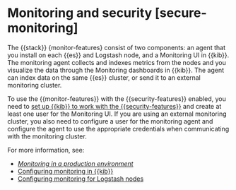 # Monitoring and security [secure-monitoring]

The {{stack}} {monitor-features} consist of two components: an agent that you install on each {{es}} and Logstash node, and a Monitoring UI in {{kib}}. The monitoring agent collects and indexes metrics from the nodes and you visualize the data through the Monitoring dashboards in {{kib}}. The agent can index data on the same {{es}} cluster, or send it to an external monitoring cluster.

To use the {{monitor-features}} with the {{security-features}} enabled, you need to [set up {{kib}} to work with the {{security-features}}](../../../deploy-manage/security.md) and create at least one user for the Monitoring UI. If you are using an external monitoring cluster, you also need to configure a user for the monitoring agent and configure the agent to use the appropriate credentials when communicating with the monitoring cluster.

For more information, see:

* [*Monitoring in a production environment*](../../../deploy-manage/monitor/stack-monitoring/elasticsearch-monitoring-self-managed.md)
* [Configuring monitoring in {{kib}}](https://www.elastic.co/guide/en/kibana/current/monitoring-xpack-kibana.html)
* [Configuring monitoring for Logstash nodes](https://www.elastic.co/guide/en/logstash/current/configuring-logstash.html)

